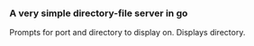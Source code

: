 <h3> A very simple directory-file server in go</h3>

<p>Prompts for port and directory to display on.  Displays directory.</p>
